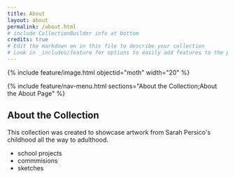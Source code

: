 ```yaml
---
title: About
layout: about
permalink: /about.html
# include CollectionBuilder info at bottom
credits: true
# Edit the markdown on in this file to describe your collection
# Look in _includes/feature for options to easily add features to the page
---
```


{% include feature/image.html objectid="moth" width="20" %}

{% include feature/nav-menu.html sections="About the Collection;About the About Page" %}

## About the Collection

This collection was created to showcase artwork from Sarah Persico's childhood all the way to adulthood.  

- school projects
- commmisions
- sketches



